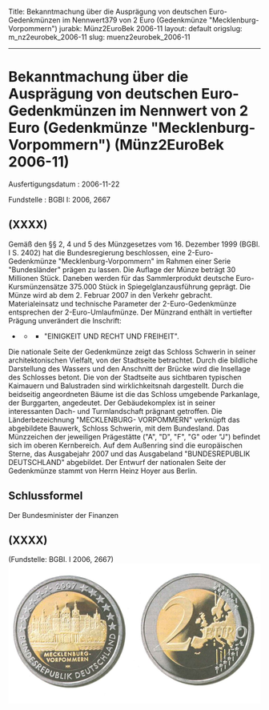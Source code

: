 Title: Bekanntmachung über die Ausprägung von deutschen Euro-Gedenkmünzen im Nennwert379
  von 2 Euro (Gedenkmünze "Mecklenburg-Vorpommern")
jurabk: Münz2EuroBek 2006-11
layout: default
origslug: m_nz2eurobek_2006-11
slug: muenz2eurobek_2006-11

---

# Bekanntmachung über die Ausprägung von deutschen Euro-Gedenkmünzen im Nennwert von 2 Euro (Gedenkmünze "Mecklenburg-Vorpommern") (Münz2EuroBek 2006-11)

Ausfertigungsdatum
:   2006-11-22

Fundstelle
:   BGBl I: 2006, 2667



## (XXXX)

Gemäß den §§ 2, 4 und 5 des Münzgesetzes vom 16. Dezember 1999 (BGBl.
I S. 2402) hat die Bundesregierung beschlossen, eine 2-Euro-
Gedenkmünze "Mecklenburg-Vorpommern" im Rahmen einer Serie
"Bundesländer" prägen zu lassen.
Die Auflage der Münze beträgt 30 Millionen Stück. Daneben werden für
das Sammlerprodukt deutsche Euro-Kursmünzensätze 375.000 Stück in
Spiegelglanzausführung geprägt.
Die Münze wird ab dem 2. Februar 2007 in den Verkehr gebracht.
Materialeinsatz und technische Parameter der 2-Euro-Gedenkmünze
entsprechen der 2-Euro-Umlaufmünze. Der Münzrand enthält in vertiefter
Prägung unverändert die Inschrift:

*
    *
        *   "EINIGKEIT UND RECHT UND FREIHEIT".









Die nationale Seite der Gedenkmünze zeigt das Schloss Schwerin in
seiner architektonischen Vielfalt, von der Stadtseite betrachtet.
Durch die bildliche Darstellung des Wassers und den Anschnitt der
Brücke wird die Insellage des Schlosses betont. Die von der Stadtseite
aus sichtbaren typischen Kaimauern und Balustraden sind
wirklichkeitsnah dargestellt. Durch die beidseitig angeordneten Bäume
ist die das Schloss umgebende Parkanlage, der Burggarten, angedeutet.
Der Gebäudekomplex ist in seiner interessanten Dach- und
Turmlandschaft prägnant getroffen. Die Länderbezeichnung "MECKLENBURG-
VORPOMMERN" verknüpft das abgebildete Bauwerk, Schloss Schwerin, mit
dem Bundesland. Das Münzzeichen der jeweiligen Prägestätte ("A", "D",
"F", "G" oder "J") befindet sich im oberen Kernbereich.
Auf dem Außenring sind die europäischen Sterne, das Ausgabejahr 2007
und das Ausgabeland "BUNDESREPUBLIK DEUTSCHLAND" abgebildet.
Der Entwurf der nationalen Seite der Gedenkmünze stammt von Herrn
Heinz Hoyer aus Berlin.


## Schlussformel

Der Bundesminister der Finanzen


## (XXXX)

(Fundstelle: BGBl. I 2006, 2667)
![bgbl1_2006_j2667_0010.jpg](bgbl1_2006_j2667_0010.jpg)
